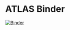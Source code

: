 # ATLAS Binder

[![Binder](https://mybinder.org/badge.svg)](https://mybinder.org/v2/gh/lukasheinrich/atlasbinder/master)

